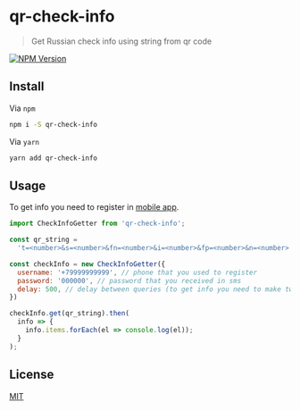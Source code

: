 # qr-check-info

> Get Russian check info using string from qr code

[![NPM Version][npm-image]][npm-url]

## Install

Via `npm`
```bash
npm i -S qr-check-info
```

Via `yarn`
```bash
yarn add qr-check-info
```

## Usage

To get info you need to register in [mobile app](https://kkt-online.nalog.ru/).

```javascript
import CheckInfoGetter from 'qr-check-info';

const qr_string =
  't=<number>&s=<number>&fn=<number>&i=<number>&fp=<number>&n=<number>'; // string from qr code

const checkInfo = new CheckInfoGetter({
  username: '+79999999999', // phone that you used to register
  password: '000000', // password that you received in sms
  delay: 500, // delay between queries (to get info you need to make two queries) is necessary so as not to get an error from the server
})

checkInfo.get(qr_string).then(
  info => {
    info.items.forEach(el => console.log(el));
  }
);
```

## License

[MIT](http://vjpr.mit-license.org)

[npm-image]: https://img.shields.io/npm/v/live-xxx.svg
[npm-url]: https://npmjs.org/package/qr-check-info
